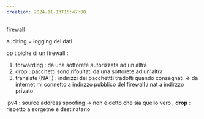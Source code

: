 ```yaml
---
creation: 2024-11-13T15:47:00
---
```

firewall 

auditing = logging dei dati 

op tipiche di un firewall : 
1. forwarding : da una sottorete autorizzata ad un altra 
2. drop : pacchetti sono rifouitati da una sottorete ad un'altra 
3. translate (NAT) : indirizzi dei pacchettti tradotti quando consegnati -> da internet mi connetto a indirzzo pubblico del firewall / nat a indirzzo privato 

ipv4 : source address spoofing -> non è detto che sia quello vero , 
**drop** : rispetto a sorgetne e destinatario 